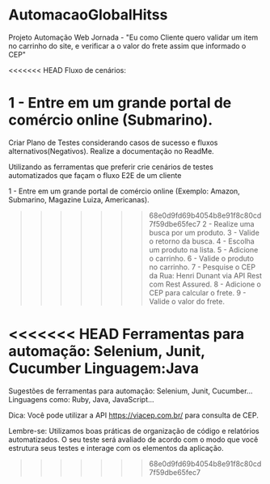 # AutomacaoGlobalHitss
Projeto Automação Web
Jornada - "Eu como Cliente quero validar um item no carrinho do site, e verificar a o valor do frete assim que informado o CEP"

<<<<<<< HEAD
Fluxo de cenários:

1 - Entre em um grande portal de comércio online (Submarino).
=======
Criar Plano de Testes considerando casos de sucesso e fluxos alternativos(Negativos).
Realize a documentação no ReadMe. 

Utilizando as ferramentas que preferir crie cenários de testes automatizados que façam o fluxo E2E de um cliente

1 - Entre em um grande portal de comércio online (Exemplo: Amazon, Submarino, Magazine Luiza, Americanas).
>>>>>>> 68e0d9fd69b4054b8e91f8c80cd7f59dbe65fec7
2 - Realize uma busca por um produto.
3 - Valide o retorno da busca.
4 - Escolha um produto na lista.
5 - Adicione o carrinho.
6 - Valide o produto no carrinho.
7 - Pesquise o CEP da Rua: Henri Dunant via API Rest com Rest Assured. 
8 - Adicione o CEP para calcular o frete.
9 - Valide o valor do frete.

<<<<<<< HEAD
Ferramentas para automação: Selenium, Junit, Cucumber
Linguagem:Java
=======
Sugestões de ferramentas para automação: Selenium, Junit, Cucumber...
Linguagens como: Ruby, Java, JavaScript...

Dica: Você pode utilizar a API https://viacep.com.br/ para consulta de CEP.

Lembre-se: Utilizamos boas práticas de organização de código e relatórios automatizados. O seu teste será avaliado de acordo com o modo que você estrutura seus testes e interage com os elementos da aplicação.
>>>>>>> 68e0d9fd69b4054b8e91f8c80cd7f59dbe65fec7
